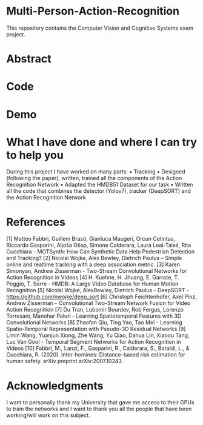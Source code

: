 # Multi-Person-Action-Recognition
This repository contains the Computer Vision and Cognitive Systems exam project.

# Abstract

# Code

# Demo

# What I have done and where I can try to help you
During this project I have worked on many parts:
&bull; Tracking
&bull; Designed (following the paper), written, trained all the components of the Action Recognition Network
&bull; Adapted the HMDB51 Dataset for our task
&bull; Written all the code that combines the detector (Yolov7), tracker (DeepSORT) and the Action Recognition Network

# References
[1] Matteo Fabbri, Guillem Brasó, Gianluca Maugeri, Orcun Cetintas, Riccardo Gasparini, Aljoša Ošep, Simone Calderara, Laura Leal-Taixé, Rita Cucchiara - MOTSynth: How Can Synthetic Data Help Pedestrian Detection and Tracking?
[2] Nicolai Wojke, Alex Bewley, Dietrich Paulus – Simple online and realtime tracking with a deep association metric. 
[3] Karen Simonyan, Andrew Zisserman - Two-Stream Convolutional Networks for Action Recognition in Videos
[4] H. Kuehne, H. Jhuang, E. Garrote, T. Poggio, T. Serre - HMDB: A Large Video Database for Human Motion Recognition
[5] Nicolai Wojke, AlexBewley, Dietrich Paulus - DeepSORT - https://github.com/nwojke/deep_sort
[6] Christoph Feichtenhofer, Axel Pinz, Andrew Zisserman - Convolutional Two-Stream Network Fusion for Video Action Recognition
[7] Du Tran, Lubomir Bourdev, Rob Fergus, Lorenzo Torresani, Manohar Paluri - Learning Spatiotemporal Features with 3D Convolutional Networks
[8] Zhaofan Qiu, Ting Yao, Tao Mei - Learning Spatio-Temporal Representation with Pseudo-3D Residual Networks
[9] Limin Wang, Yuanjun Xiong, Zhe Wang, Yu Qiao, Dahua Lin, Xiaoou Tang, Luc Van Gool - Temporal Segment Networks for Action Recognition in Videos
[10] Fabbri, M., Lanzi, F., Gasparini, R., Calderara, S., Baraldi, L., & Cucchiara, R. (2020). Inter-homines: Distance-based risk estimation for human safety. arXiv preprint arXiv:2007.10243.

# Acknowledgments
I want to personally thank my University that gave me access to their GPUs to train the networks and I want to thank you all the people that have been working/will work on this subject. 

